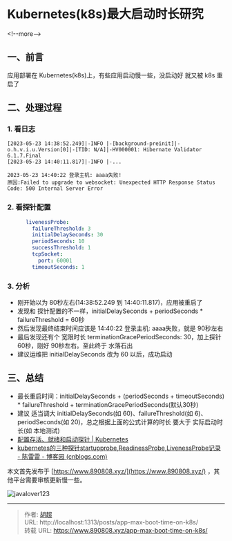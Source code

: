 # Kubernetes(k8s)最大启动时长研究


&lt;!--more--&gt;

## 一、前言
应用部署在 Kubernetes(k8s)上，有些应用启动慢一些，没启动好 就又被 k8s 重启了

## 二、处理过程
### 1. 看日志
```
[2023-05-23 14:38:52.249]|-INFO |-[background-preinit]|-o.h.v.i.u.Version[0]|-[TID: N/A]|-HV000001: Hibernate Validator 6.1.7.Final
[2023-05-23 14:40:11.817]|-INFO |-...

2023-05-23 14:40:22 登录主机: aaaa失败!
原因:Failed to upgrade to websocket: Unexpected HTTP Response Status Code: 500 Internal Server Error
```

### 2. 看探针配置
```yaml
      livenessProbe:
        failureThreshold: 3
        initialDelaySeconds: 30
        periodSeconds: 10
        successThreshold: 1
        tcpSocket:
          port: 60001
        timeoutSeconds: 1
```

### 3. 分析
- 刚开始以为 80秒左右(14:38:52.249 到 14:40:11.817)，应用被重启了
- 发现和 探针配置的不一样，initialDelaySeconds &#43; periodSeconds * failureThreshold = 60秒
- 然后发现最终结束时间应该是 14:40:22 登录主机: aaaa失败，就是 90秒左右
- 最后发现还有个 宽限时长 terminationGracePeriodSeconds: 30，加上探针 60秒，刚好 90秒左右。至此终于 水落石出
- 建议运维把 initialDelaySeconds 改为 60 以后，成功启动

## 三、总结
- 最长重启时间：initialDelaySeconds &#43; (periodSeconds &#43; timeoutSeconds) * failureThreshold &#43; terminationGracePeriodSeconds(默认30秒)
- 建议 适当调大 initialDelaySeconds(如 60)、failureThreshold(如 6)、periodSeconds(如 20)，总之根据上面的公式计算的时长 要大于 实际启动时长(如 本地测试)
- [配置存活、就绪和启动探针 | Kubernetes](https://kubernetes.io/zh-cn/docs/tasks/configure-pod-container/configure-liveness-readiness-startup-probes/)
- [kubernetes的三种探针startupprobe,ReadinessProbe,LivenessProbe记录 - 陈雷雷 - 博客园 (cnblogs.com)](https://www.cnblogs.com/superlinux/p/14933961.html)

本文首先发布于 [https://www.890808.xyz/](https://www.890808.xyz/) ，其他平台需要审核更新慢一些。

![javalover123](https://img.890808.xyz/file/javalover123/2023/04/688b88cfd4ed9f6fcd56828b849ce47c.jpg)


---

> 作者: [胡超](https://github.com/mao888)  
> URL: http://localhost:1313/posts/app-max-boot-time-on-k8s/  
> 转载 URL: https://www.890808.xyz/app-max-boot-time-on-k8s/
